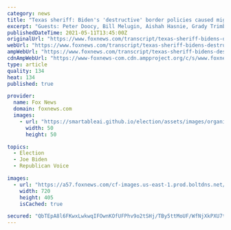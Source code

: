 ```yaml
---
category: news
title: "Texas sheriff: Biden's 'destructive' border policies caused migrant surge"
excerpt: "Guests: Peter Doocy, Bill Melugin, Aishah Hasnie, Grady Trimble, Donald Swartz, Sarah Westwood, Patrice Onwuka, Robert Patillo, Barry Loudermilk, A.J. Louderback, Chris Swecker, Jared Max, Amy Myers J"
publishedDateTime: 2021-05-11T13:45:00Z
originalUrl: "https://www.foxnews.com/transcript/texas-sheriff-bidens-destructive-border-policies-caused-migrant-surge"
webUrl: "https://www.foxnews.com/transcript/texas-sheriff-bidens-destructive-border-policies-caused-migrant-surge"
ampWebUrl: "https://www.foxnews.com/transcript/texas-sheriff-bidens-destructive-border-policies-caused-migrant-surge.amp"
cdnAmpWebUrl: "https://www-foxnews-com.cdn.ampproject.org/c/s/www.foxnews.com/transcript/texas-sheriff-bidens-destructive-border-policies-caused-migrant-surge.amp"
type: article
quality: 134
heat: 134
published: true

provider:
  name: Fox News
  domain: foxnews.com
  images:
    - url: "https://smartableai.github.io/election/assets/images/organizations/foxnews.com-50x50.jpg"
      width: 50
      height: 50

topics:
  - Election
  - Joe Biden
  - Republican Voice

images:
  - url: "https://a57.foxnews.com/cf-images.us-east-1.prod.boltdns.net/v1/static/694940094001/724a4e71-2fd6-4bb8-ad45-36c1ee8a7498/e46cbc30-44d5-4313-840c-c715d542e755/1280x720/match/720/405/image.jpg?ve=1&tl=1"
    width: 720
    height: 405
    isCached: true

secured: "QbTEpA8l6FKwxLwkwqIFOwnKOfUFPhv9o2tSHj/TBy5ttMoUF/WfNjXkPXU7tSWcIDP2ooEHheQ+QTwyb9ztHPnAL8qeNl6v3A2PsCdLlRpNF+4oP+cBrkK2sQpd4D52TYVmUsmH9FsaJf5k0WjPPp9+SpkZu8KI83HEkGU2HAbBSgKMBMVXQ3txeH+vLO813p35dEAr1WIzaMud+5iWlPzP3ImWBwo5xjldLaFgRwi1/neXzLSEFVNAmPuhxNpyZKPX65i+qlMhgwbH7oD56VIGcCbqAloverWId2dijgJOzR9ZnX4yJDXwxPBFEsfg+MvS6L7TvRRJ/P4/B2iv5Yycv1oNMuSDZvhJuPRDWCc=;7Juc2u52qK+K9bII3aG5ZQ=="
---
```


